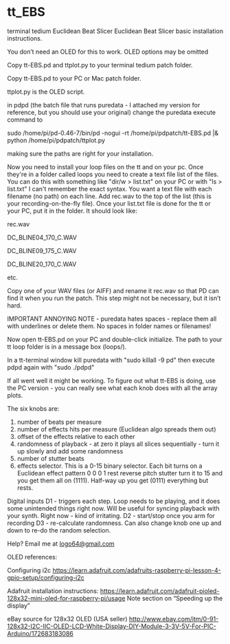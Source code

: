 # tt_EBS
terminal tedium Euclidean Beat Slicer
Euclidean Beat Slicer basic installation instructions. 

You don’t need an OLED for this to work.  OLED options may be omitted

Copy tt-EBS.pd and ttplot.py to your terminal tedium patch folder.     

Copy tt-EBS.pd to your PC or Mac patch folder. 

ttplot.py is the OLED script.

in pdpd (the batch file that runs puredata - I attached my version for reference, but you should use your original) change the puredata execute command to 

sudo /home/pi/pd-0.46-7/bin/pd -nogui -rt /home/pi/pdpatch/tt-EBS.pd |& python /home/pi/pdpatch/ttplot.py

making sure the paths are right for your installation. 

Now you need to install your loop files on the tt and on your pc.  Once they're in a folder called loops you need to create a text file list of the files.  You can do this with something like 
"dir/w > list.txt" on your PC or with  "ls > list.txt"  I can't remember the exact syntax.  You want a text file with each filename (no path) on each line.  Add rec.wav to the top of the list (this is your recording-on-the-fly file).  Once your list.txt file is done for the tt or your PC, put it in the folder.  It should look like:

  rec.wav

  DC_BLINE04_170_C.WAV

  DC_BLINE09_175_C.WAV

  DC_BLINE20_170_C.WAV

  etc.

Copy one of your WAV files (or AIFF) and rename it rec.wav so that PD can find it when you run the patch.  This step might not be necessary, but it isn’t hard.

IMPORTANT ANNOYING NOTE - puredata hates spaces - replace them all with underlines or delete them.  No spaces in folder names or filenames!

Now open tt-EBS.pd on your PC and double-click initialize.  The path to your tt loop folder is in a message box (loops/). 

In a tt-terminal window kill puredata with 
"sudo killall -9 pd" 
then execute pdpd again with "sudo ./pdpd"

If all went well it might be working.  To figure out what tt-EBS is doing, use the PC version - you can really see what each knob does with all the array plots.

The six knobs are:

1) number of beats per measure
2) number of effects hits per measure (Euclidean algo spreads them out)
3) offset of the effects relative to each other
4) randomness of playback - at zero it plays all slices sequentially - turn it up slowly and add some randomness
5) number of stutter beats
6) effects selector.  This is a 0-15 binary selector.  Each bit turns on a Euclidean effect pattern
0     0           0      1
rest reverse pitch stutter
turn it to 15 and you get them all on (1111).  Half-way up you get (0111) everything but rests.

Digital inputs
D1 - triggers each step.  Loop needs to be playing, and it does some unintended things right now.  Will be useful for syncing playback with your synth.  Right now - kind of irritating.
D2 - start/stop once you arm for recording
D3 - re-calculate randomness.  Can also change knob one up and down to re-do the random selection.

Help?  Email me at logo64@gmail.com



OLED references:

Configuring i2c
https://learn.adafruit.com/adafruits-raspberry-pi-lesson-4-gpio-setup/configuring-i2c


Adafruit installation instructions:
https://learn.adafruit.com/adafruit-pioled-128x32-mini-oled-for-raspberry-pi/usage
Note section on “Speeding up the display”


eBay source for 128x32 OLED (USA seller)
http://www.ebay.com/itm/0-91-128x32-I2C-IIC-OLED-LCD-White-Display-DIY-Module-3-3V-5V-For-PIC-Arduino/172683183086

